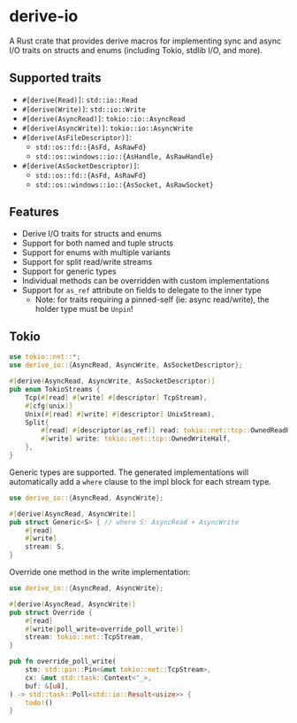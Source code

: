 # derive-io

A Rust crate that provides derive macros for implementing sync and async I/O traits on structs and enums (including Tokio, stdlib I/O, and more).

## Supported traits

- `#[derive(Read)]`: `std::io::Read`
- `#[derive(Write)]`: `std::io::Write`
- `#[derive(AsyncRead)]`: `tokio::io::AsyncRead`
- `#[derive(AsyncWrite)]`: `tokio::io::AsyncWrite`
- `#[derive(AsFileDescriptor)]`:
    - `std::os::fd::{AsFd, AsRawFd}`
    - `std::os::windows::io::{AsHandle, AsRawHandle}`
- `#[derive(AsSocketDescriptor)]`:
    - `std::os::fd::{AsFd, AsRawFd}`
    - `std::os::windows::io::{AsSocket, AsRawSocket}`

## Features

- Derive I/O traits for structs and enums
- Support for both named and tuple structs
- Support for enums with multiple variants
- Support for split read/write streams
- Support for generic types
- Individual methods can be overridden with custom implementations
- Support for `as_ref` attribute on fields to delegate to the inner type
  - Note: for traits requiring a pinned-self (ie: async read/write), the holder
    type must be `Unpin`!

## Tokio

```rust
use tokio::net::*;
use derive_io::{AsyncRead, AsyncWrite, AsSocketDescriptor};

#[derive(AsyncRead, AsyncWrite, AsSocketDescriptor)]
pub enum TokioStreams {
    Tcp(#[read] #[write] #[descriptor] TcpStream),
    #[cfg(unix)]
    Unix(#[read] #[write] #[descriptor] UnixStream),
    Split{ 
        #[read] #[descriptor(as_ref)] read: tokio::net::tcp::OwnedReadHalf, 
        #[write] write: tokio::net::tcp::OwnedWriteHalf,
    },
}
```

Generic types are supported. The generated implementations will automatically
add a `where` clause to the impl block for each stream type.

```rust
use derive_io::{AsyncRead, AsyncWrite};

#[derive(AsyncRead, AsyncWrite)]
pub struct Generic<S> { // where S: AsyncRead + AsyncWrite
    #[read]
    #[write]
    stream: S,
}
```

Override one method in the write implementation:

```rust
use derive_io::{AsyncRead, AsyncWrite};

#[derive(AsyncRead, AsyncWrite)]
pub struct Override {
    #[read]
    #[write(poll_write=override_poll_write)]
    stream: tokio::net::TcpStream,
}

pub fn override_poll_write(
    stm: std::pin::Pin<&mut tokio::net::TcpStream>,
    cx: &mut std::task::Context<'_>,
    buf: &[u8],
) -> std::task::Poll<std::io::Result<usize>> {
    todo!()
}
```
